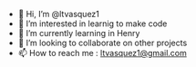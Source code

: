 - 👋 Hi, I’m @ltvasquez1
- 👀 I’m interested in learnig to make code
- 🌱 I’m currently learning in Henry
- 💞️ I’m looking to collaborate on other projects
- 📫 How to reach me : ltvasquez1@gmail.com

<!---
ltvasquez1/ltvasquez1 is a ✨ special ✨ repository because its `README.md` (this file) appears on your GitHub profile.
You can click the Preview link to take a look at your changes.
--->
